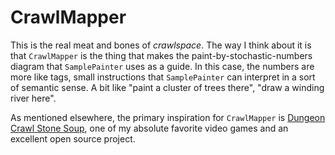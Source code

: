 # CrawlMapper

This is the real meat and bones of *crawlspace*. The way I think about it is that `CrawlMapper` is the thing that makes the paint-by-stochastic-numbers diagram that `SamplePainter` uses as a guide. In this case, the numbers are more like tags, small instructions that `SamplePainter` can interpret in a sort of semantic sense. A bit like "paint a cluster of trees there", "draw a winding river here".

As mentioned elsewhere, the primary inspiration for `CrawlMapper` is [Dungeon Crawl Stone Soup](https://crawl.develz.org/), one of my absolute favorite video games and an excellent open source project.
